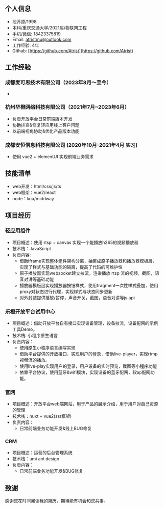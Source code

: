 ## 个人信息
- 段荠原/1998
- 本科/重庆交通大学/2021届/物联网工程
- 手机/微信: 18423375819
- Email: atristmu@outlook.com
- 工作经验: 4年
- Github:  [https://github.com/Atrist](https://github.com/Atrist)

## 工作经验

### 成都麦可思技术有限公司（2023年8月～至今）
-
### 杭州华橙网络科技有限公司（2021年7月~2023年6月）
- 负责开放平台日常前端版本开发
- 协助排查&修复轻应用线上客户问题
- 以前端视角协助&优化产品版本功能
### 成都安恒信息科技有限公司 (2020年10月-2021年4月 实习)
- 使用 vue2 + elementUI 实现前端业务需求

## 技能清单
- web开发：html/css/js/ts
- web框架：vue2/react
- node：koa/middway


## 项目经历
### 轻应用组件
- 项目概述：使用 rtsp + canvas 实现一个能播放h265的视频播放器
- 技术栈：JavaScript
- 负责内容:
  - 借助iframe实现整体组件架构分离，抽离成原子播放器和播放器模板层，实现了样式与基础功能的隔离，提高了代码的可维护性
  - 原子播放器实现websocket建立拉流，渲染播放 rtsp 流的视频，截图，语音对讲等基础功能
  - 播放器模板层实现播放器按钮样式，使用fragment一次性样式叠加，使用proxy对状态进行代理，实现样式与状态同步更新
  - 对外封装提供播放/暂停，声音开关，截图，语音对讲等js api
### 乐橙开放平台试用中心
- 项目概述：借助开放平台自有接口实现设备管理，设备拉流，设备配网的示例工具Demo。
- 技术栈: 小程序原生语言
- 负责内容：
  - 使用原生小程序语言编写实现
  - 借助平台提供的开放接口，实现用户的登录，借助live-player，实现rtmp视频流的播放。
  - 使用live-play实现用户的登录，用户设备的实时预览，截图等小程序功能
  - 依靠平台协议，使用蓝牙&wifi模块，实现设备的蓝牙配网，软ap配网功能。
### 官网
- 项目概述：开放平台web端网站，用于产品的展示介绍，用于用户对自己资源的管理
- 技术栈：nuxt + vue2(ssr框架)
- 负责内容：
  - 日常前端业务功能开发&线上BUG修复
### CRM
- 项目概述：运营的后台管理系统
- 技术栈：umi ant design
- 负责内容：
  - 日常前端业务功能开发&BUG修复

## 致谢
感谢您花时间阅读我的简历，期待能有机会和您共事。